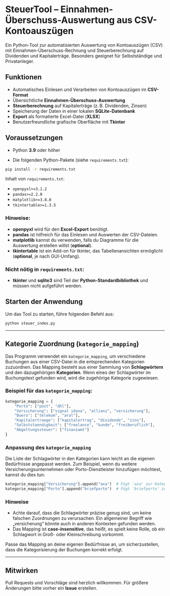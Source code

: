   
# SteuerTool – Einnahmen-Überschuss-Auswertung aus CSV-Kontoauszügen

Ein Python-Tool zur automatisierten Auswertung von Kontoauszügen (CSV) mit Einnahmen-Überschuss-Rechnung und Steuerberechnung auf Dividenden und Kapitalerträge. Besonders geeignet für Selbstständige und Privatanleger.

## Funktionen

- Automatisches Einlesen und Verarbeiten von Kontoauszügen im **CSV-Format**
- Übersichtliche **Einnahmen-Überschuss-Auswertung**
- **Steuerberechnung** auf Kapitalerträge (z. B. Dividenden, Zinsen)
- Speicherung der Daten in einer lokalen **SQLite-Datenbank**
- **Export** als formatierte Excel-Datei (**XLSX**)
- Benutzerfreundliche grafische Oberfläche mit **Tkinter**

## Voraussetzungen

- Python **3.9** oder höher

- Die folgenden Python-Pakete (siehe `requirements.txt`):

```bash
pip install -r requirements.txt
````

Inhalt von `requirements.txt`:

* `openpyxl>=3.1.2`
* `pandas>=2.2.0`
* `matplotlib>=3.8.0`
* `tkintertable>=1.3.5`

### Hinweise:

* **openpyxl** wird für den **Excel-Export** benötigt.
* **pandas** ist hilfreich für das Einlesen und Auswerten der CSV-Dateien.
* **matplotlib** kannst du verwenden, falls du Diagramme für die Auswertung erstellen willst (**optional**).
* **tkintertable** ist ein Add-on für tkinter, das Tabellenansichten ermöglicht (**optional**, je nach GUI-Umfang).

### Nicht nötig in `requirements.txt`:

* **tkinter** und **sqlite3** sind Teil der **Python-Standardbibliothek** und müssen nicht aufgeführt werden.

## Starten der Anwendung

Um das Tool zu starten, führe folgenden Befehl aus:

```bash
python steuer_index.py
```

---

## Kategorie Zuordnung (`kategorie_mapping`)

Das Programm verwendet ein `kategorie_mapping`, um verschiedene Buchungen aus einer CSV-Datei in die entsprechenden Kategorien zuzuordnen. Das Mapping besteht aus einer Sammlung von **Schlagwörtern** und den dazugehörigen **Kategorien**. Wenn eines der Schlagwörter im Buchungstext gefunden wird, wird die zugehörige Kategorie zugewiesen.

### Beispiel für das `kategorie_mapping`:

```python
kategorie_mapping = {
    "Porto": ["post", "dhl"],
    "Versicherung": ["signal iduna", "allianz", "versicherung"],
    "Buero": ["telekom", "aral"],
    "Kapitalertraege": ["kapitalertrag", "dividende", "zins"],
    "Selbststaendigkeit": ["freelance", "kunde", "freiberuflich"],
    "Abgeltungssteuer": ["finanzamt"]
}
```

### Anpassung des `kategorie_mapping`

Die Liste der Schlagwörter in den Kategorien kann leicht an die eigenen Bedürfnisse angepasst werden. Zum Beispiel, wenn du weitere Versicherungsunternehmen oder Porto-Dienstleister hinzufügen möchtest, kannst du dies tun:

```python
kategorie_mapping["Versicherung"].append("axa")  # Fügt 'axa' zur Kategorie 'Versicherung' hinzu
kategorie_mapping["Porto"].append("briefporto")  # Fügt 'briefporto' zur Kategorie 'Porto' hinzu
```

### Hinweise

* Achte darauf, dass die Schlagwörter präzise genug sind, um keine falschen Zuordnungen zu verursachen. Ein allgemeiner Begriff wie „versicherung“ könnte auch in anderen Kontexten gefunden werden.
* Das Mapping ist **case-insensitive**, das heißt, es spielt keine Rolle, ob ein Schlagwort in Groß- oder Kleinschreibung vorkommt.

Passe das Mapping an deine eigenen Bedürfnisse an, um sicherzustellen, dass die Kategorisierung der Buchungen korrekt erfolgt.

---

## Mitwirken

Pull Requests und Vorschläge sind herzlich willkommen.
Für größere Änderungen bitte vorher ein **Issue** erstellen.

````


